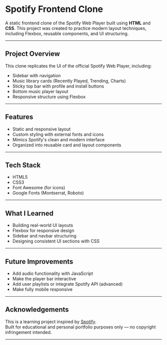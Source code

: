 #  Spotify Frontend Clone

A static frontend clone of the Spotify Web Player built using **HTML** and **CSS**. This project was created to practice modern layout techniques, including Flexbox, reusable components, and UI structuring.

---

##  Project Overview

This clone replicates the UI of the official Spotify Web Player, including:
- Sidebar with navigation
- Music library cards (Recently Played, Trending, Charts)
- Sticky top bar with profile and install buttons
- Bottom music player layout
- Responsive structure using Flexbox

---

##  Features

- Static and responsive layout
- Custom styling with external fonts and icons
- Mimics Spotify's clean and modern interface
- Organized into reusable card and layout components

---

##  Tech Stack

- HTML5  
- CSS3  
- Font Awesome (for icons)  
- Google Fonts (Montserrat, Roboto)

---

##  What I Learned

- Building real-world UI layouts  
- Flexbox for responsive design  
- Sidebar and navbar structuring  
- Designing consistent UI sections with CSS



---

##  Future Improvements

- Add audio functionality with JavaScript  
- Make the player bar interactive  
- Add user playlists or integrate Spotify API (advanced)  
- Make fully mobile responsive

---


##  Acknowledgements

This is a learning project inspired by [Spotify](https://spotify.com/).  
Built for educational and personal portfolio purposes only — no copyright infringement intended.

---




